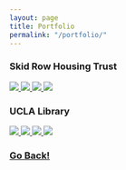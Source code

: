 ```yaml
---
layout: page
title: Portfolio
permalink: "/portfolio/"
---
```


### Skid Row Housing Trust
<div>
  <a class="page-link" href="../img/srht_cover.jpg" data-lightbox="img_srht" data-title="Cover for Peer Advocate 'Zine">
  <img class="" src="../img/srht_cover_small.jpg">
  </a>
  <a class="page-link" href="../img/srht_titlepage.jpg" data-lightbox="img_srht" data-title="Title Page for Peer Advocate 'Zine">
  <img class="" src="../img/srht_titlepage_small.jpg">
  </a>
  <a class="page-link" href="../img/srht_pg1.jpg" data-lightbox="img_srht" data-title="Sample page from Peer Advocate 'Zine">
  <img class="" src="../img/srht_pg1_small.jpg">
  </a>
  <a class="page-link" href="../img/srht_pg5.jpg" data-lightbox="img_srht" data-title="Second sample page from Peer Advocate 'Zine">
  <img class="" src="../img/srht_pg5_small.jpg">
  </a>
</div>

### UCLA Library
<div>
  <a class="page-link" href="../img/UCLA_dogs.jpg" data-lightbox="img_ucla" data-title="Therapy Dogs Flyer">
  <img class="" src="../img/ucla_dogs_small.png">
  </a>
  <a class="page-link" href="../img/UCLA_dogs02.jpg" data-lightbox="img_ucla" data-title="Therapy Dogs Wayfinding">
  <img class="" src="../img/ucla_dogs02_small.png">
  </a>
  <a class="page-link" href="../img/ucla_top8.jpg" data-lightbox="img_ucla" data-title="Top 8 things pilot flyer for UCLA Library">
  <img class="" src="../img/ucla_top8_small.png">
  </a>
  <a class="page-link" href="../img/UCLA_top10.jpg" data-lightbox="img_ucla" data-title="Top 10 things flyer for UCLA Library">
  <img class="" src="../img/ucla_top10_small.png">
  </a>
</div>


### <a class="page-link" href="/">Go Back!</a>
